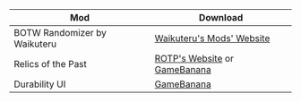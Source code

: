 |Mod|Download|
|-|-|
|BOTW Randomizer by Waikuteru|[Waikuteru's Mods' Website](https://www.waikuteru-zelda-mods.com/downloads/botw/botw-randomizer-by-waikuteru)|
|Relics of the Past|[ROTP's Website](https://relicsofthepast.dev/download) or [GameBanana](https://gamebanana.com/mods/414822)|
|Durability UI|[GameBanana](https://gamebanana.com/mods/49876)|
